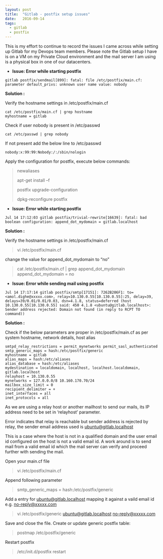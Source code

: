 ```yaml
---
layout: post
title:  "Gitlab - postfix setup issues"
date:   2016-09-14
tags:
  - gitlab
  - postfix
---
```


This is my effort to continue to record the issues I came across while setting up Gitlab for my Devops team members. Please note the Gitlab setup I have is on a VM on my Private Cloud environment and the mail server I am using is a physical box in one of our datacenters. 


* **Issue: Error while starting postfix**

```
gitlab postfix/sendmail[899]: fatal: file /etc/postfix/main.cf: parameter default_privs: unknown user name value: nobody
```
 
**Solution :**

Verify the hostname settings in /etc/postfix/main.cf
```
cat /etc/postfix/main.cf | grep hostname
myhostname = gitlab
```

Check if user nobody is present in /etc/passwd

```
cat /etc/passwd | grep nobody
```

If not present add the below line to /etc/passwd

```
nobody:x:99:99:Nobody:/:/sbin/nologin
```

Apply the configuration for postfix, execute below commands: 
> newaliases
>
> apt-get install –f
>
> postfix upgrade-configuration
>
> dpkg-reconfigure postfix

 
* **Issue: Error while starting postfix**

```
Jul 14 17:12:03 gitlab postfix/trivial-rewrite[16639]: fatal: bad boolean configuration: append_dot_mydomain = gitlab.localhost
```

**Solution :**
 
Verify the hostname settings in /etc/postfix/main.cf
> vi /etc/postfix/main.cf

change the value for append_dot_mydomain to “no”
> cat /etc/postfix/main.cf | grep append_dot_mydomain
append_dot_mydomain = no


* **Issue: Error while sending mail using postfix**

```
Jul 14 17:17:14 gitlab postfix/smtp[17151]: 7262B206F1: to=<amol.dighe@xxxxx.com>, relay=10.130.0.55[10.130.0.55]:25, delay=39, delays=39/0.01/0.01/0.03, dsn=4.1.8, status=deferred (host 10.130.0.55[10.130.0.55] said: 450 4.1.8 <ubuntu@gitlab.localhost>: Sender address rejected: Domain not found (in reply to RCPT TO command))
```

**Solution :**

Check if the below parameters are proper in /etc/postfix/main.cf as per system hostname, network details, host alias

```
smtpd_relay_restrictions = permit_mynetworks permit_sasl_authenticated
smtp_generic_maps = hash:/etc/postfix/generic
myhostname = gitlab
alias_maps = hash:/etc/aliases
alias_database = hash:/etc/aliases
mydestination = localdomain, localhost, localhost.localdomain, gitlab.localhost
relayhost = 10.130.0.55
mynetworks = 127.0.0.0/8 10.160.170.70/24
mailbox_size_limit = 0
recipient_delimiter = +
inet_interfaces = all
inet_protocols = all
```
 
As we are using a relay host or another mailhost to send our mails, its IP address need to be set in ‘relayhost’ parameter.

Error indicates that relay is reachable but sender address is rejected by relay, the sender email address used is ubuntu@gitlab.localhost

This is a case where the host is not in a qualified domain and the user email id configured on the host is not a valid email id. A work around is to send mail from a valid email id which the mail server can verify and proceed further with sending the mail.

Open your main.cf file
> vi /etc/postfix/main.cf

Append following parameter
>smtp_generic_maps = hash:/etc/postfix/generic

Add a entry for ubuntu@gitlab.localhost mapping it against a vaild email id e.g. no-reply@xxxxx.com
> vi /etc/postfix/generic
> ubuntu@gitlab.localhost  no-reply@xxxxx.com

Save and close the file. Create or update generic postfix table:
> postmap /etc/postfix/generic

Restart postfix
> /etc/init.d/postfix restart

